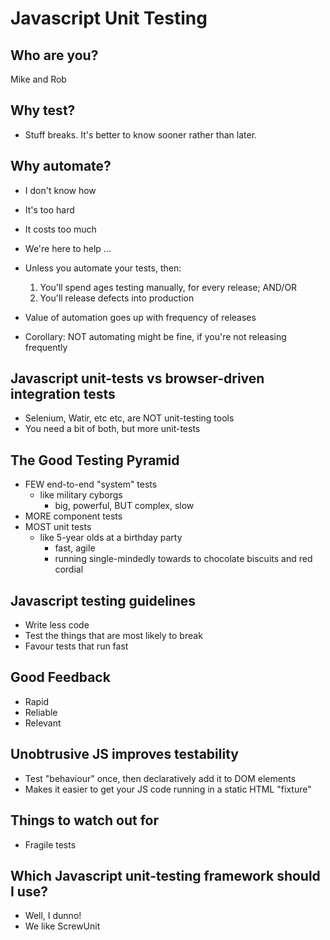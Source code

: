 Javascript Unit Testing
=======================

## Who are you?

Mike and Rob

## Why test?

- Stuff breaks. It's better to know sooner rather than later.

## Why automate?

- I don't know how
- It's too hard
- It costs too much

- We're here to help ...

- Unless you automate your tests, then:
  1. You'll spend ages testing manually, for every release; AND/OR
  2. You'll release defects into production
  
- Value of automation goes up with frequency of releases
- Corollary: NOT automating might be fine, if you're not releasing frequently
  
## Javascript unit-tests vs browser-driven integration tests

- Selenium, Watir, etc etc, are NOT unit-testing tools
- You need a bit of both, but more unit-tests

## The Good Testing Pyramid

- FEW end-to-end "system" tests 
  - like military cyborgs
    - big, powerful, BUT complex, slow
- MORE component tests
- MOST unit tests
  - like 5-year olds at a birthday party
    - fast, agile
    - running single-mindedly towards to chocolate biscuits and red cordial

## Javascript testing guidelines

- Write less code
- Test the things that are most likely to break
- Favour tests that run fast

## Good Feedback

- Rapid
- Reliable
- Relevant

## Unobtrusive JS improves testability

- Test "behaviour" once, then declaratively add it to DOM elements
- Makes it easier to get your JS code running in a static HTML "fixture"

## Things to watch out for

- Fragile tests

## Which Javascript unit-testing framework should I use?

- Well, I dunno!
- We like ScrewUnit
